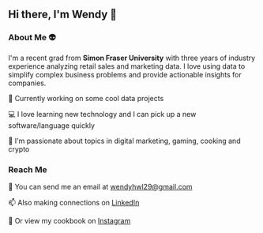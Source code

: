 ## Hi there, I'm Wendy 👋

### About Me 👽

I'm a recent grad from **Simon Fraser University** with three years of industry experience analyzing retail sales and marketing data. I love using data to simplify complex business problems and provide actionable insights for companies.

🤖  Currently working on some cool data projects

💻  I love learning new technology and I can pick up a new software/language quickly

💟  I'm passionate about topics in digital marketing, gaming, cooking and crypto

### Reach Me 

📧  You can send me an email at wendyhwl29@gmail.com

📫  Also making connections on [LinkedIn](https://www.linkedin.com/in/wendyhwl)

🍜  Or view my cookbook on [Instagram](https://www.instagram.com/holdmabowl/)


